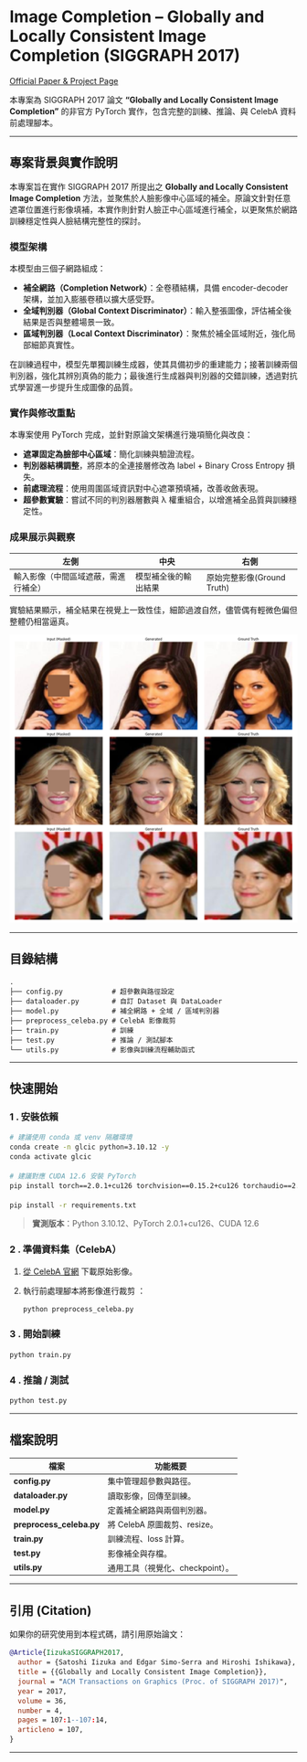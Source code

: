 # Image Completion – Globally and Locally Consistent Image Completion (SIGGRAPH 2017)

[Official Paper & Project Page](https://iizuka.cs.tsukuba.ac.jp/projects/completion/en/)

本專案為 SIGGRAPH 2017 論文 **“Globally and Locally Consistent Image Completion”** 的非官方 PyTorch 實作，包含完整的訓練、推論、與 CelebA 資料前處理腳本。

---

## 專案背景與實作說明

本專案旨在實作 SIGGRAPH 2017 所提出之 **Globally and Locally Consistent Image Completion** 方法，並聚焦於人臉影像中心區域的補全。原論文針對任意遮罩位置進行影像填補，本實作則針對人臉正中心區域進行補全，以更聚焦於網路訓練穩定性與人臉結構完整性的探討。

### 模型架構

本模型由三個子網路組成：

* **補全網路（Completion Network）**：全卷積結構，具備 encoder-decoder 架構，並加入膨脹卷積以擴大感受野。
* **全域判別器（Global Context Discriminator）**：輸入整張圖像，評估補全後結果是否與整體場景一致。
* **區域判別器（Local Context Discriminator）**：聚焦於補全區域附近，強化局部細節真實性。

在訓練過程中，模型先單獨訓練生成器，使其具備初步的重建能力；接著訓練兩個判別器，強化其辨別真偽的能力；最後進行生成器與判別器的交錯訓練，透過對抗式學習進一步提升生成圖像的品質。

### 實作與修改重點

本專案使用 PyTorch 完成，並針對原論文架構進行幾項簡化與改良：

* **遮罩固定為臉部中心區域**：簡化訓練與驗證流程。
* **判別器結構調整**，將原本的全連接層修改為 label + Binary Cross Entropy 損失。
* **前處理流程**：使用周圍區域資訊對中心遮罩預填補，改善收斂表現。
* **超參數實驗**：嘗試不同的判別器層數與 λ 權重組合，以增進補全品質與訓練穩定性。

### 成果展示與觀察

| 左側      | 中央     | 右側             |
| --------- | -------- | --------------- |
| 輸入影像（中間區域遮蔽，需進行補全） | 模型補全後的輸出結果 | 原始完整影像(Ground Truth) |

實驗結果顯示，補全結果在視覺上一致性佳，細節過渡自然，儘管偶有輕微色偏但整體仍相當逼真。

<img src="imgs/comparison.png" alt="Comparison result" width="640">

---

## 目錄結構

```text
.
├── config.py            # 超參數與路徑設定
├── dataloader.py        # 自訂 Dataset 與 DataLoader
├── model.py             # 補全網路 + 全域 / 區域判別器
├── preprocess_celeba.py # CelebA 影像裁剪
├── train.py             # 訓練
├── test.py              # 推論 / 測試腳本
└── utils.py             # 影像與訓練流程輔助函式
```

---

## 快速開始

### 1 . 安裝依賴

```bash
# 建議使用 conda 或 venv 隔離環境
conda create -n glcic python=3.10.12 -y
conda activate glcic

# 建議對應 CUDA 12.6 安裝 PyTorch
pip install torch==2.0.1+cu126 torchvision==0.15.2+cu126 torchaudio==2.0.2 --index-url https://download.pytorch.org/whl/cu126

pip install -r requirements.txt
```

> **實測版本**：Python 3.10.12、PyTorch 2.0.1+cu126、CUDA 12.6

### 2 . 準備資料集（CelebA）

1. [從 ](https://mmlab.ie.cuhk.edu.hk/projects/CelebA.html)[CelebA 官網](https://mmlab.ie.cuhk.edu.hk/projects/CelebA.html) 下載原始影像。
2. 執行前處理腳本將影像進行裁剪 ：

   ```bash
   python preprocess_celeba.py
   ```

### 3 . 開始訓練

```bash
python train.py
```

### 4 . 推論 / 測試

```bash
python test.py 
```

---

## 檔案說明

| 檔案                        | 功能概要                  |
| ------------------------- | --------------------- |
| **config.py**             | 集中管理超參數與路徑。           |
| **dataloader.py**         | 讀取影像，回傳至訓練。         |
| **model.py**              | 定義補全網路與兩個判別器。         |
| **preprocess\_celeba.py** | 將 CelebA 原圖裁剪、resize。 |
| **train.py**              | 訓練流程、loss 計算。         |
| **test.py**               | 影像補全與存檔。         |
| **utils.py**              | 通用工具（視覺化、checkpoint）。 |

---

## 引用 (Citation)

如果你的研究使用到本程式碼，請引用原始論文：

```bibtex
@Article{IizukaSIGGRAPH2017,
  author = {Satoshi Iizuka and Edgar Simo-Serra and Hiroshi Ishikawa},
  title = {{Globally and Locally Consistent Image Completion}},
  journal = "ACM Transactions on Graphics (Proc. of SIGGRAPH 2017)",
  year = 2017,
  volume = 36,
  number = 4,
  pages = 107:1--107:14,
  articleno = 107,
}
```

---

